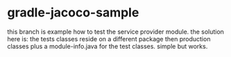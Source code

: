 # gradle-jacoco-sample

this branch is example how to test the service provider module.
the solution here is:
the tests classes reside on a different package then production classes 
plus a module-info.java for the test classes.
simple but works.